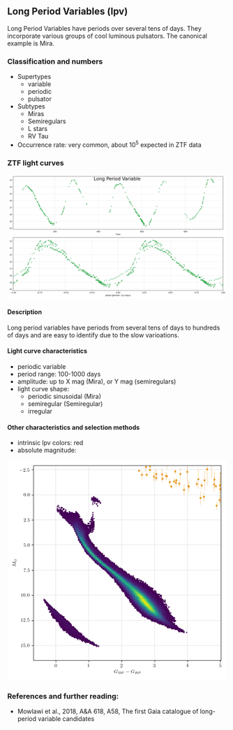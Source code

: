 ## Long Period Variables (lpv)
Long Period Variables have periods over several tens of days.
They incorporate various groups of cool luminous pulsators.
The canonical example is Mira.

### Classification and numbers
- Supertypes
  - variable
  - periodic
  - pulsator
- Subtypes
  - Miras
  - Semiregulars
  - L stars
  - RV Tau
- Occurrence rate: very common, about 10<sup>5</sup> expected in ZTF data


### ZTF light curves
![ZTF LPV](data/lpv.png)

#### Description
Long period variables have periods from several tens of days to hundreds of days and are
easy to identify due to the slow varioations.

#### Light curve characteristics
- periodic variable
- period range: 100-1000 days
- amplitude: up to X mag (Mira), or Y mag (semiregulars)
- light curve shape:
    - periodic sinusoidal (Mira)
    - semiregular (Semiregular)
    - irregular


#### Other characteristics and selection methods
- intrinsic lpv colors: red
- absolute magnitude:

![HR diagram of LPV](data/hr__lpv.png)

### References and further reading:
- Mowlawi et al., 2018, A&A 618, A58, The first Gaia catalogue of long-period variable candidates
